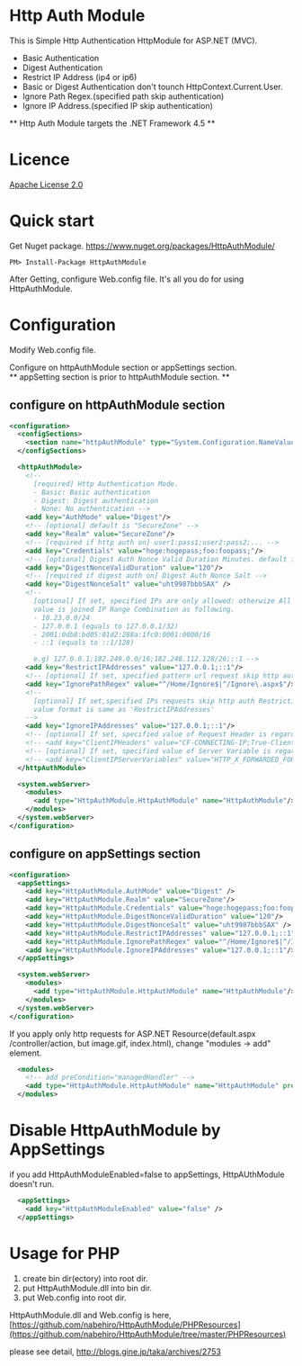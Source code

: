 # Http Auth Module
This is Simple Http Authentication HttpModule for ASP.NET (MVC).
- Basic Authentication
- Digest Authentication
- Restrict IP Address (ip4 or ip6)
- Basic or Digest Authentication don't tounch HttpContext.Current.User.
- Ignore Path Regex.(specified path skip authentication)
- Ignore IP Address.(specified IP skip authentication)

** Http Auth Module targets the .NET Framework 4.5 **

# Licence
[Apache License 2.0](https://github.com/nabehiro/HttpAuthModule/blob/master/LICENSE)

# Quick start
Get Nuget package.
https://www.nuget.org/packages/HttpAuthModule/

```
PM> Install-Package HttpAuthModule
```

After Getting, configure Web.config file.
It's all you do for using HttpAuthModule.

# Configuration
Modify Web.config file.  

Configure on httpAuthModule section or appSettings section.  
** appSetting section is prior to httpAuthModule section.  **

## configure on httpAuthModule section

```XML
<configuration>
  <configSections>
    <section name="httpAuthModule" type="System.Configuration.NameValueFileSectionHandler" />
  </configSections>

  <httpAuthModule>
    <!--
      [required] Http Authentication Mode.
      - Basic: Basic authentication
      - Digest: Digest authentication
      - None: No authentication -->
    <add key="AuthMode" value="Digest"/>
    <!-- [optional] default is "SecureZone" -->
    <add key="Realm" value="SecureZone"/>
    <!-- [required if http auth on] user1:pass1;user2:pass2;... -->
    <add key="Credentials" value="hoge:hogepass;foo:foopass;"/>
    <!-- [optional] Digest Auth Nonce Valid Duration Minutes. default is 120 -->
    <add key="DigestNonceValidDuration" value="120"/>
    <!-- [required if digest auth on] Digest Auth Nonce Salt -->
    <add key="DigestNonceSalt" value="uht9987bbbSAX" />
    <!--
      [optional] If set, specified IPs are only allowed: otherwize All IPs are allowed.
      value is joined IP Range Combination as following.
      - 10.23.0.0/24
      - 127.0.0.1 (equals to 127.0.0.1/32)
      - 2001:0db8:bd05:01d2:288a:1fc0:0001:0000/16
      - ::1 (equals to ::1/128)

      e.g) 127.0.0.1;182.249.0.0/16;182.248.112.128/26;::1 -->
    <add key="RestrictIPAddresses" value="127.0.0.1;::1"/>
    <!-- [optional] If set, specified pattern url request skip http auth and IP Restriction. -->
    <add key="IgnorePathRegex" value="^/Home/Ignore$|^/Ignore\.aspx$"/>
    <!--
      [optional] If set,specified IPs requests skip http auth Restriction.
      value format is same as 'RestrictIPAddresses'
    -->
    <add key="IgnoreIPAddresses" value="127.0.0.1;::1"/>
    <!-- [optional] If set, specified value of Request Header is regarded as Client IP. -->
    <!-- <add key="ClientIPHeaders" value="CF-CONNECTING-IP;True-Client-IP"/> -->
    <!-- [optional] If set, specified value of Server Variable is regarded as Client IP. -->
    <!-- <add key="ClientIPServerVariables" value="HTTP_X_FORWARDED_FOR"/> -->
  </httpAuthModule>

  <system.webServer>
    <modules>
      <add type="HttpAuthModule.HttpAuthModule" name="HttpAuthModule"/>
    </modules>
  </system.webServer>
</configuration>
```

## configure on appSettings section

```XML
<configuration>
  <appSettings>
    <add key="HttpAuthModule.AuthMode" value="Digest" />
    <add key="HttpAuthModule.Realm" value="SecureZone"/>
    <add key="HttpAuthModule.Credentials" value="hoge:hogepass;foo:foopass;"/>
    <add key="HttpAuthModule.DigestNonceValidDuration" value="120"/>
    <add key="HttpAuthModule.DigestNonceSalt" value="uht9987bbbSAX" />
    <add key="HttpAuthModule.RestrictIPAddresses" value="127.0.0.1;::1"/>
    <add key="HttpAuthModule.IgnorePathRegex" value="^/Home/Ignore$|^/Ignore\.aspx$"/>
    <add key="HttpAuthModule.IgnoreIPAddresses" value="127.0.0.1;::1"/>
  </appSettings>

  <system.webServer>
    <modules>
      <add type="HttpAuthModule.HttpAuthModule" name="HttpAuthModule"/>
    </modules>
  </system.webServer>
</configuration>
```


If you apply only http requests for ASP.NET Resource(default.aspx /controller/action, but image.gif, index.html), change "modules -> add" element.
```XML
  <modules>
    <!-- add preCondition="managedHandler" -->
    <add type="HttpAuthModule.HttpAuthModule" name="HttpAuthModule" preCondition="managedHandler" />
  </modules>
```

# Disable HttpAuthModule by AppSettings
if you add HttpAuthModuleEnabled=false to appSettings, HttpAUthModule doesn't run.
```XML
  <appSettings>
    <add key="HttpAuthModuleEnabled" value="false" />   
  </appSettings>
```



# Usage for PHP
1. create bin dir(ectory) into root dir.
2. put HttpAuthModule.dll into bin dir.
3. put Web.config into root dir.

HttpAuthModule.dll and Web.config is here, [https://github.com/nabehiro/HttpAuthModule/PHPResources](https://github.com/nabehiro/HttpAuthModule/tree/master/PHPResources)

please see detail, http://blogs.gine.jp/taka/archives/2753
